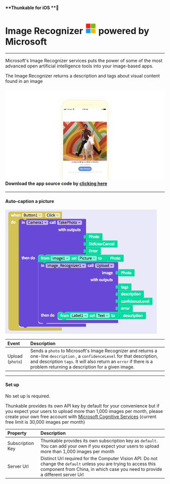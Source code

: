 #### **Thunkable for iOS **

# Image Recognizer ![](/assets/microsoft-icon.png) powered by Microsoft

---

Microsoft's Image Recognizer services puts the power of some of the most advanced open artificial intelligence tools into your image-based apps.

The Image Recognizer returns a description and tags about visual content found in an image

#### ![](/assets/image-recognizer-ios-fig-2.png)Download the app source code by [clicking here](https://goo.gl/sEgsfA)

---

#### Auto-caption a picture

![](/assets/image-recognizer-ios-fig-1.png)

| Event | Description |
| :--- | :--- |
| Upload \(`photo`\) | Sends a `photo` to Microsoft's Image Recognizer and returns a one-line `description` , a `confidenceLevel` for that description, and description `tags`.  It will also return an `error` if there is a problem returning a description for a given image. |

---

#### Set up

No set up is required.

Thunkable provides its own API key by default for your convenience but if you expect your users to upload more than 1,000 images per month, please create your own free account with [Microsoft Cognitive Services](https://azure.microsoft.com/en-us/services/cognitive-services/) \(current free limit is 30,000 images per month\)

| Property | Description |
| :--- | :--- |
| Subscription Key | Thunkable provides its own subscription key as `default`. You can add your own if you expect your users to upload more than 1,000 images per month |
| Server Url | Distinct Url required for the Computer Vision API. Do not change the `default` unless you are trying to access this component from China, in which case you need to provide a different server Url |



